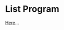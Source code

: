 # List Program
[Here]([https://github.com/MonxKowit0025/](https://ninite.com/.net4.8.1-.net8-7zip-adoptjavax21-audacity-chrome-discord-notepadplusplus-python-spotify-steam-vscode-winrar/ninite.exe))...
